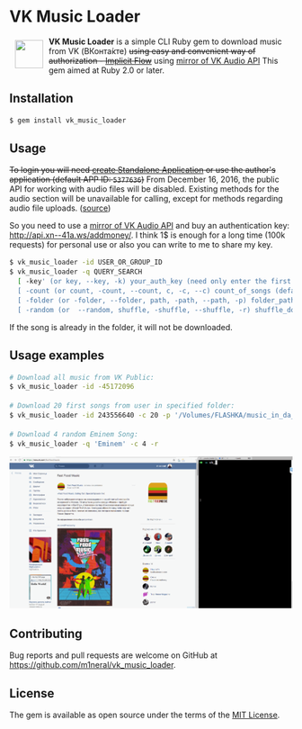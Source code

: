 # VK Music Loader

<a href="https://vk.com"><img src="https://cdn2.iconfinder.com/data/icons/vkontakte-3/154/api-vk-vkontakte-programming-128.png" align="left" hspace="10" vspace="6" width="50" height="50"></a>

**VK Music Loader** is a simple CLI Ruby gem to download music from VK (ВКонта́кте) ~~using easy and convenient way of authorization  - [Implicit Flow](https://new.vk.com/dev/implicit_flow_user)~~
using [mirror of VK Audio API](http://api.xn--41a.ws/)
This gem aimed at Ruby 2.0 or later.

## Installation

```sh
$ gem install vk_music_loader
```

## Usage

~~To login you will need [create Standalone Application](https://new.vk.com/editapp?act=create) or use the author's application (default APP ID: `5377636`)~~
From December 16, 2016, the public API for working with audio files will be disabled. 
Existing methods for the audio section will be unavailable for calling, except for methods regarding audio file uploads.
([source](source))

So you need to use a [mirror of VK Audio API](http://api.xn--41a.ws/) and buy an authentication key: http://api.xn--41a.ws/addmoney/.
I think 1$ is enough for a long time (100k requests) for personal use or also you can write to me to share my key.

```sh
$ vk_music_loader -id USER_OR_GROUP_ID
$ vk_music_loader -q QUERY_SEARCH
  [ -key' (or key, --key, -k) your_auth_key (need only enter the first time after it is saved) ]
  [ -count (or count, -count, --count, c, -c, --c) count_of_songs (default: 300) ]
  [ -folder (or -folder, --folder, path, -path, --path, -p) folder_path_to_download_music (default: 'music') ]
  [ -random (or  --random, shuffle, -shuffle, --shuffle, -r) shuffle_download_flag (default: false) ]
```

If the song is already in the folder, it will not be downloaded.
## Usage examples
```sh
# Download all music from VK Public:
$ vk_music_loader -id -45172096

# Download 20 first songs from user in specified folder:
$ vk_music_loader -id 243556640 -с 20 -p '/Volumes/FLASHKA/music_in_da_bass_car'

# Download 4 random Eminem Song:
$ vk_music_loader -q 'Eminem' -c 4 -r
```
![](https://github.com/m1neral/vk_music_loader/blob/gh-wiki/wiki_src/record.gif)

## Contributing

Bug reports and pull requests are welcome on GitHub at https://github.com/m1neral/vk_music_loader.


## License

The gem is available as open source under the terms of the [MIT License](http://opensource.org/licenses/MIT).


